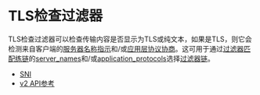 # TLS检查过滤器

TLS检查过滤器可以检查传输内容是否显示为TLS或纯文本，如果是TLS，则它会检测来自客户端的[服务器名称指示](TODO:)和/或[应用层协议协商](TODO:)。这可用于通过[过滤器匹配练链](TODO:)的[server_names](TODO:)和/或[application_protocols](TODO:)选择[过滤器链](TODO:)。

* [SNI](TODO:)
* [v2 API参考](TODO:)
